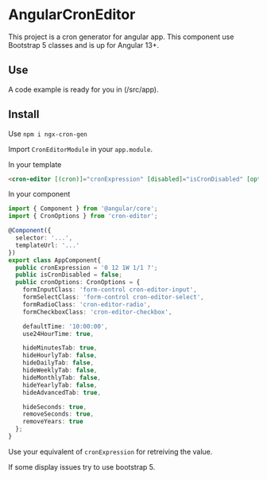 # AngularCronEditor

This project is a cron generator for angular app. This component use Bootstrap 5 classes and is up for Angular 13+.

## Use

A code example is ready for you in (/src/app).

## Install

Use ```npm i ngx-cron-gen```

Import ```CronEditorModule``` in your ```app.module```.

In your template
```HTML
<cron-editor [(cron)]="cronExpression" [disabled]="isCronDisabled" [options]="cronOptions"></cron-editor>
```

In your component
```ts
import { Component } from '@angular/core';
import { CronOptions } from 'cron-editor';

@Component({
  selector: '...',
  templateUrl: '...'
})
export class AppComponent{
  public cronExpression = '0 12 1W 1/1 ?';
  public isCronDisabled = false;
  public cronOptions: CronOptions = {
    formInputClass: 'form-control cron-editor-input',
    formSelectClass: 'form-control cron-editor-select',
    formRadioClass: 'cron-editor-radio',
    formCheckboxClass: 'cron-editor-checkbox',

    defaultTime: '10:00:00',
    use24HourTime: true,

    hideMinutesTab: true,
    hideHourlyTab: false,
    hideDailyTab: false,
    hideWeeklyTab: false,
    hideMonthlyTab: false,
    hideYearlyTab: false,
    hideAdvancedTab: true,

    hideSeconds: true,
    removeSeconds: true,
    removeYears: true
  };
}
```

Use your equivalent of ```cronExpression``` for retreiving the value.

If some display issues try to use bootstrap 5.